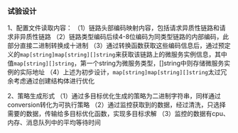 ### 试验设计

1、配置文件读取内容： 
（1）链路头部编码映射内容，包括请求异质性链路和请求非异质性链路
（2）链路类型编码后续4-8位编码为同类型链路的内部编码，此部分直接二进制转换成十进制
（3）通过转换函数获取这些编码信息后，通过预定义的`map[string]map[string][]string`来获取该链路上的微服务实例信息，其中值`map[string][]string`，第一个string为微服务类型，[]string中则存储微服务实例的实际地址
（4）上述为初步设计，`map[string]map[string][]string`太过冗余考虑通过创建结构体进行优化

2、策略生成形式
（1）通过多目标优化生成的策略为二进制字符串，同样通过conversion转化为可执行策略
（2）通过监控获取到的数据，经过清洗，只选择需要的数据，传输给多目标优化函数，实现多目标求解
（3）监控的数据有cpu、内存、消息队列中的平均等待时间